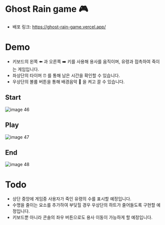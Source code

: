 # Ghost Rain game 🎮
- 배포 링크: https://ghost-rain-game.vercel.app/

# Demo

- 키보드의 왼쪽 ⬅️ 과 오른쪽 ➡️ 키를 사용해 용사를 움직이며, 유령과 접촉하여 죽이는 게임입니다.
- 좌상단의 타이머 ⏰ 를 통해 남은 시간을 확인할 수 있습니다.
- 우상단의 볼륨 버튼을 통해 배경음악 🎸 을 켜고 끌 수 있습니다.

## Start
![image 46](https://user-images.githubusercontent.com/71865277/216992177-89aa9cf4-e67d-460b-91b7-af80f1bd5e97.png)

## Play
![image 47](https://user-images.githubusercontent.com/71865277/216992533-c0bcdbe2-7d59-4236-9476-405e2b17ff43.png)

## End
![image 48](https://user-images.githubusercontent.com/71865277/216992906-6f46bf1e-e7f1-4af5-91a7-850f0c3e18ba.png)

# Todo

- 상단 중앙에 게임중 사용자가 죽인 유령의 수를 표시할 예정입니다.
- 수명을 줄이는 요소를 추가하여 부딪힐 경우 우상단의 하트가 줄어들도록 구현할 예정입니다.
- 키보드뿐 아니라 콘솔의 좌우 버튼으로도 용사 이동이 가능하게 할 예정입니다.
